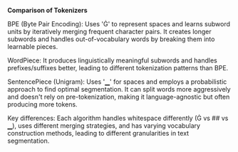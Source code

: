 **Comparison of Tokenizers**

BPE (Byte Pair Encoding): Uses 'Ġ' to represent spaces and learns subword units by 
iteratively merging frequent character pairs. It creates longer subwords and handles 
out-of-vocabulary words by breaking them into learnable pieces.

WordPiece: It produces linguistically meaningful subwords and handles prefixes/suffixes better, 
leading to different tokenization patterns than BPE.

SentencePiece (Unigram): Uses '▁' for spaces and employs a probabilistic approach 
to find optimal segmentation. It can split words more aggressively and doesn't rely 
on pre-tokenization, making it language-agnostic but often producing more tokens.

Key differences: Each algorithm handles whitespace differently (Ġ vs ## vs ▁), uses 
different merging strategies, and has varying vocabulary construction methods, leading 
to different granularities in text segmentation.